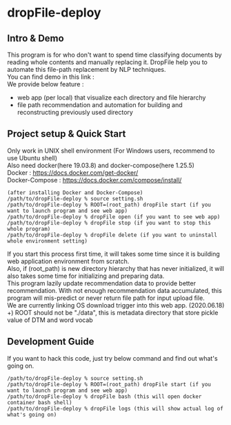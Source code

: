 # dropFile-deploy
## Intro & Demo
This program is for who don't want to spend time classifying documents by reading whole contents and manually replacing it. DropFile help you to automate this file-path replacement by NLP techniques.  
You can find demo in this link :   
We provide below feature :   
- web app (per local) that visualize each directory and file hierarchy
- file path recommendation and automation for building and reconstructing previously used directory  


## Project setup & Quick Start  
Only work in UNIX shell environment (For Windows users, recommend to use Ubuntu shell)  
Also need docker(here 19.03.8) and docker-compose(here 1.25.5)  
Docker : https://docs.docker.com/get-docker/  
Docker-Compose : https://docs.docker.com/compose/install/  
```
(after installing Docker and Docker-Compose)
/path/to/dropFile-deploy % source setting.sh
/path/to/dropFile-deploy % ROOT=(root_path) dropFile start (if you want to launch program and see web app)
/path/to/dropFile-deploy % dropFile open (if you want to see web app)  
/path/to/dropFile-deploy % dropFile stop (if you want to stop this whole program)
/path/to/dropFile-deploy % dropFile delete (if you want to uninstall whole environment setting)

```
If you start this process first time, it will takes some time since it is building web application environment from scratch.  
Also, if (root_path) is new directory hierarchy that has never initialized, it will also takes some time for initializing and preparing data.  
This program lazily update recommendation data to provide better recommendation. With not enough recommendation data accumulated, this program will mis-predict or never return file path for input upload file.  
We are currently linking OS download trigger into this web app. (2020.06.18)  
+) ROOT should not be "./data", this is metadata directory that store pickle value of DTM and word vocab


## Development Guide  
If you want to hack this code, just try below command and find out what's going on.  
```
/path/to/dropFile-deploy % source setting.sh
/path/to/dropFile-deploy % ROOT=(root_path) dropFile start (if you want to launch program and see web app)
/path/to/dropFile-deploy % dropFile bash (this will open docker container bash shell) 
/path/to/dropFile-deploy % dropFile logs (this will show actual log of what's going on)
```
